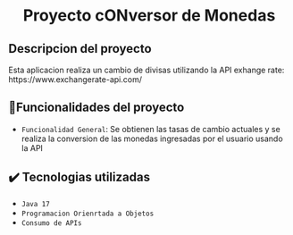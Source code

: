 <h1 align="center"> Proyecto cONversor de Monedas </h1>

<h2>Descripcion del proyecto</h2>
<p>Esta aplicacion realiza un cambio de divisas utilizando la API exhange rate: <a>https://www.exchangerate-api.com/</a> </p>

## :hammer:Funcionalidades del proyecto

- `Funcionalidad General`: Se obtienen las tasas de cambio actuales y se realiza la conversion de las monedas ingresadas por el usuario usando la API

## ✔️ Tecnologias utilizadas
- `Java 17`
- `Programacion Orienrtada a Objetos`
- `Consumo de APIs`


